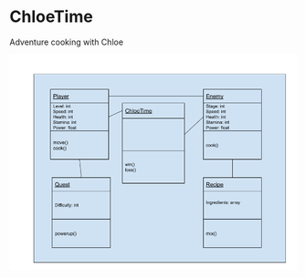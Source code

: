 # ChloeTime
Adventure cooking with Chloe

![Class Diagram](https://github.com/Chloe-Zou/ChloeTime/blob/main/images/Class%20Diagram%20(1).png)
